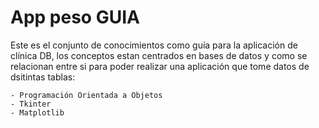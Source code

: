 
# App peso GUIA

Este es el conjunto de conocimientos como guía para la aplicación de clínica DB, los conceptos estan centrados en bases de datos y como se relacionan entre si para poder realizar una aplicación que tome datos de dsitintas tablas:

    - Programación Orientada a Objetos
    - Tkinter
    - Matplotlib

